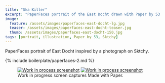 ```yaml
---
title: "Ska Killer"
excerpt: "PaperFaces portrait of the East Docht drawn with Paper by 53 on an iPad."
image: 
  feature: /assets/images/paperfaces-east-docht-lg.jpg
  teaser: /assets/images/paperfaces-east-docht-teaser.jpg
  thumb: /assets/images/paperfaces-east-docht-150.jpg
tags: [portrait, illustration, Paper by 53, Sktchy]
---
```


PaperFaces portrait of East Docht inspired by a photograph on Sktchy.

{% include boilerplate/paperfaces-2.md %}

<figure class="third">
  <a href="{{ site.url }}/assets/images/paperfaces-east-docht-process-1-lg.jpg"><img src="{{ site.url }}/assets/images/paperfaces-east-docht-process-1-600.jpg" alt="Work in process screenshot"></a>
  <a href="{{ site.url }}/assets/images/paperfaces-east-docht-process-2-lg.jpg"><img src="{{ site.url }}/assets/images/paperfaces-east-docht-process-2-600.jpg" alt="Work in process screenshot"></a>
  <figcaption>Work in progress screen captures Made with Paper.</figcaption>
</figure>
